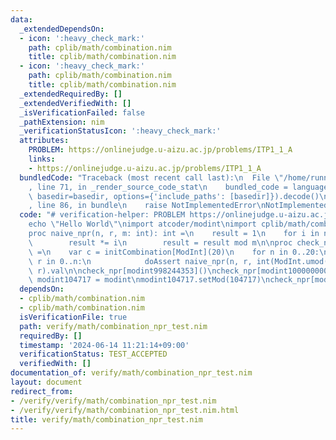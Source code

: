 ```yaml
---
data:
  _extendedDependsOn:
  - icon: ':heavy_check_mark:'
    path: cplib/math/combination.nim
    title: cplib/math/combination.nim
  - icon: ':heavy_check_mark:'
    path: cplib/math/combination.nim
    title: cplib/math/combination.nim
  _extendedRequiredBy: []
  _extendedVerifiedWith: []
  _isVerificationFailed: false
  _pathExtension: nim
  _verificationStatusIcon: ':heavy_check_mark:'
  attributes:
    PROBLEM: https://onlinejudge.u-aizu.ac.jp/problems/ITP1_1_A
    links:
    - https://onlinejudge.u-aizu.ac.jp/problems/ITP1_1_A
  bundledCode: "Traceback (most recent call last):\n  File \"/home/runner/.local/lib/python3.10/site-packages/onlinejudge_verify/documentation/build.py\"\
    , line 71, in _render_source_code_stat\n    bundled_code = language.bundle(stat.path,\
    \ basedir=basedir, options={'include_paths': [basedir]}).decode()\n  File \"/home/runner/.local/lib/python3.10/site-packages/onlinejudge_verify/languages/nim.py\"\
    , line 86, in bundle\n    raise NotImplementedError\nNotImplementedError\n"
  code: "# verification-helper: PROBLEM https://onlinejudge.u-aizu.ac.jp/problems/ITP1_1_A\n\
    echo \"Hello World\"\nimport atcoder/modint\nimport cplib/math/combination\n\n\
    proc naive_npr(n, r, m: int): int =\n    result = 1\n    for i in n-r+1..n:\n\
    \        result *= i\n        result = result mod m\n\nproc check_npr[ModInt]()\
    \ =\n    var c = initCombination[ModInt](20)\n    for n in 0..20:\n        for\
    \ r in 0..n:\n            doAssert naive_npr(n, r, int(ModInt.umod())) == c.npr(n,\
    \ r).val\n\ncheck_npr[modint998244353]()\ncheck_npr[modint1000000007]()\ntype\
    \ modint104717 = modint\nmodint104717.setMod(104717)\ncheck_npr[modint104717]()\n"
  dependsOn:
  - cplib/math/combination.nim
  - cplib/math/combination.nim
  isVerificationFile: true
  path: verify/math/combination_npr_test.nim
  requiredBy: []
  timestamp: '2024-06-14 11:21:14+09:00'
  verificationStatus: TEST_ACCEPTED
  verifiedWith: []
documentation_of: verify/math/combination_npr_test.nim
layout: document
redirect_from:
- /verify/verify/math/combination_npr_test.nim
- /verify/verify/math/combination_npr_test.nim.html
title: verify/math/combination_npr_test.nim
---
```

